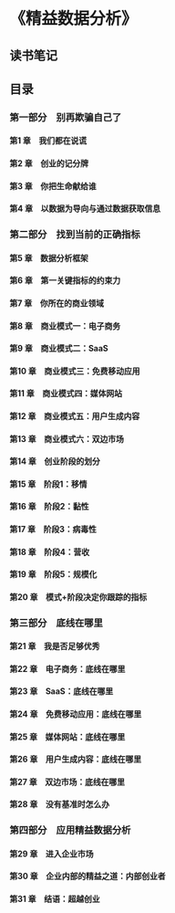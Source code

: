 # 《精益数据分析》

## 读书笔记

## 目录

### 第一部分　别再欺骗自己了
#### 第1 章　我们都在说谎
#### 第2 章　创业的记分牌
#### 第3 章　你把生命献给谁
#### 第4 章　以数据为导向与通过数据获取信息

### 第二部分　找到当前的正确指标

#### 第5 章　数据分析框架
#### 第6 章　第一关键指标的约束力

#### 第7 章　你所在的商业领域
#### 第8 章　商业模式一：电子商务
#### 第9 章　商业模式二：SaaS
#### 第10 章　商业模式三：免费移动应用
#### 第11 章　商业模式四：媒体网站
#### 第12 章　商业模式五：用户生成内容
#### 第13 章　商业模式六：双边市场

#### 第14 章　创业阶段的划分

#### 第15 章　阶段1：移情
#### 第16 章　阶段2：黏性
#### 第17 章　阶段3：病毒性
#### 第18 章　阶段4：营收
#### 第19 章　阶段5：规模化　

#### 第20 章　模式+阶段决定你跟踪的指标

### 第三部分　底线在哪里
#### 第21 章　我是否足够优秀

#### 第22 章　电子商务：底线在哪里
#### 第23 章　SaaS：底线在哪里
#### 第24 章　免费移动应用：底线在哪里
#### 第25 章　媒体网站：底线在哪里
#### 第26 章　用户生成内容：底线在哪里
#### 第27 章　双边市场：底线在哪里

#### 第28 章　没有基准时怎么办

### 第四部分　应用精益数据分析
#### 第29 章　进入企业市场
#### 第30 章　企业内部的精益之道：内部创业者
#### 第31 章　结语：超越创业

